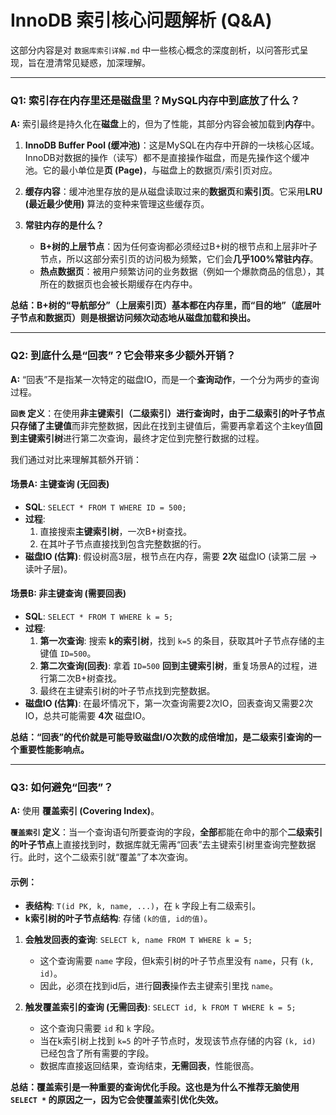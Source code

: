 # InnoDB 索引核心问题解析 (Q&A)

这部分内容是对 `数据库索引详解.md` 中一些核心概念的深度剖析，以问答形式呈现，旨在澄清常见疑惑，加深理解。

---

### Q1: 索引存在内存里还是磁盘里？MySQL内存中到底放了什么？

**A:** 索引最终是持久化在**磁盘**上的，但为了性能，其部分内容会被加载到**内存**中。

1.  **InnoDB Buffer Pool (缓冲池)**：这是MySQL在内存中开辟的一块核心区域。InnoDB对数据的操作（读写）都不是直接操作磁盘，而是先操作这个缓冲池。它的最小单位是**页 (Page)**，与磁盘上的数据页/索引页对应。

2.  **缓存内容**：缓冲池里存放的是从磁盘读取过来的**数据页**和**索引页**。它采用**LRU (最近最少使用)** 算法的变种来管理这些缓存页。

3.  **常驻内存的是什么？**
    *   **B+树的上层节点**：因为任何查询都必须经过B+树的根节点和上层非叶子节点，所以这部分索引页的访问极为频繁，它们会**几乎100%常驻内存**。
    *   **热点数据页**：被用户频繁访问的业务数据（例如一个爆款商品的信息），其所在的数据页也会被长期缓存在内存中。

**总结：B+树的“导航部分”（上层索引页）基本都在内存里，而“目的地”（底层叶子节点和数据页）则是根据访问频次动态地从磁盘加载和换出。**

---

### Q2: 到底什么是“回表”？它会带来多少额外开销？

**A:** “回表”不是指某一次特定的磁盘IO，而是一个**查询动作**，一个分为两步的查询过程。

**`回表` 定义**：在使用**非主键索引（二级索引）**进行查询时，由于二级索引的叶子节点只存储了**主键值**而非完整数据，因此在找到主键值后，需要再拿着这个主key值**回到主键索引树**进行第二次查询，最终才定位到完整行数据的过程。

我们通过对比来理解其额外开销：

#### 场景A: 主键查询 (无回表)
*   **SQL**: `SELECT * FROM T WHERE ID = 500;`
*   **过程**:
    1.  直接搜索**主键索引树**，一次B+树查找。
    2.  在其叶子节点直接找到包含完整数据的行。
*   **磁盘IO (估算)**: 假设树高3层，根节点在内存，需要 **2次** 磁盘IO (读第二层 -> 读叶子层)。

#### 场景B: 非主键查询 (需要回表)
*   **SQL**: `SELECT * FROM T WHERE k = 5;`
*   **过程**:
    1.  **第一次查询**: 搜索 **k的索引树**，找到 `k=5` 的条目，获取其叶子节点存储的主键值 `ID=500`。
    2.  **第二次查询(回表)**: 拿着 `ID=500` **回到主键索引树**，重复场景A的过程，进行第二次B+树查找。
    3.  最终在主键索引树的叶子节点找到完整数据。
*   **磁盘IO (估算)**: 在最坏情况下，第一次查询需要2次IO，回表查询又需要2次IO，总共可能需要 **4次** 磁盘IO。

**总结：“回表”的代价就是可能导致磁盘I/O次数的成倍增加，是二级索引查询的一个重要性能影响点。**

---

### Q3: 如何避免“回表”？

**A:** 使用 **覆盖索引 (Covering Index)**。

**`覆盖索引` 定义**：当一个查询语句所要查询的字段，**全部**都能在命中的那个**二级索引的叶子节点**上直接找到时，数据库就无需再“回表”去主键索引树里查询完整数据行。此时，这个二级索引就“覆盖”了本次查询。

#### 示例：
*   **表结构**: `T(id PK, k, name, ...)`，在 `k` 字段上有二级索引。
*   **k索引树的叶子节点结构**: 存储 `(k的值, id的值)`。

1.  **会触发回表的查询**: `SELECT k, name FROM T WHERE k = 5;`
    *   这个查询需要 `name` 字段，但k索引树的叶子节点里没有 `name`，只有 `(k, id)`。
    *   因此，必须在找到id后，进行**回表**操作去主键索引里找 `name`。

2.  **触发覆盖索引的查询 (无需回表)**: `SELECT id, k FROM T WHERE k = 5;`
    *   这个查询只需要 `id` 和 `k` 字段。
    *   当在k索引树上找到 `k=5` 的叶子节点时，发现该节点存储的内容 `(k, id)` 已经包含了所有需要的字段。
    *   数据库直接返回结果，查询结束，**无需回表**，性能很高。

**总结：覆盖索引是一种重要的查询优化手段。这也是为什么不推荐无脑使用 `SELECT *` 的原因之一，因为它会使覆盖索引优化失效。**
